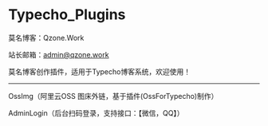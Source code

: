 # Typecho_Plugins

莫名博客：Qzone.Work

站长邮箱：admin@qzone.work

莫名博客创作插件，适用于Typecho博客系统，欢迎使用！

-------------------------------

OssImg（阿里云OSS 图床外链，基于插件(OssForTypecho)制作）

AdminLogin（后台扫码登录，支持接口：【微信，QQ】）
